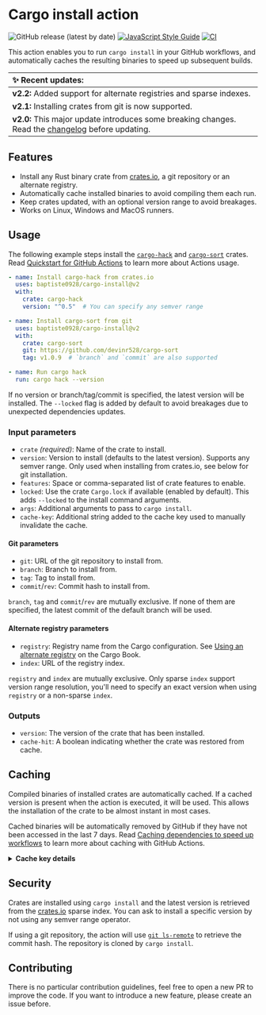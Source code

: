 # Cargo install action

![GitHub release (latest by date)](https://img.shields.io/github/v/release/baptiste0928/cargo-install)
[![JavaScript Style Guide](https://img.shields.io/badge/code_style-standard-brightgreen.svg)](https://standardjs.com)
[![CI](https://github.com/baptiste0928/cargo-install/actions/workflows/ci.yml/badge.svg)](https://github.com/baptiste0928/cargo-install/actions/workflows/ci.yml)

This action enables you to run `cargo install` in your GitHub workflows, and
automatically caches the resulting binaries to speed up subsequent builds.

| ✨ Recent updates: |
| :--- |
| **v2.2:** Added support for alternate registries and sparse indexes. |
| **v2.1:** Installing crates from git is now supported. |
| **v2.0:** This major update introduces some breaking changes. Read the [changelog] before updating. |

## Features
- Install any Rust binary crate from [crates.io], a git repository or an
  alternate registry.
- Automatically cache installed binaries to avoid compiling them each run.
- Keep crates updated, with an optional version range to avoid breakages.
- Works on Linux, Windows and MacOS runners.

## Usage
The following example steps install the [`cargo-hack`] and [`cargo-sort`]
crates. Read [Quickstart for GitHub Actions] to learn more about Actions usage.

```yaml
- name: Install cargo-hack from crates.io
  uses: baptiste0928/cargo-install@v2
  with:
    crate: cargo-hack
    version: "^0.5"  # You can specify any semver range

- name: Install cargo-sort from git
  uses: baptiste0928/cargo-install@v2
  with:
    crate: cargo-sort
    git: https://github.com/devinr528/cargo-sort
    tag: v1.0.9  # `branch` and `commit` are also supported

- name: Run cargo hack
  run: cargo hack --version
```

If no version or branch/tag/commit is specified, the latest version will be
installed. The `--locked` flag is added by default to avoid breakages due to
unexpected dependencies updates.

### Input parameters
- `crate` *(required)*: Name of the crate to install.
- `version`: Version to install (defaults to the latest version). Supports any
  semver range. Only used when installing from crates.io, see below for git
  installation.
- `features`: Space or comma-separated list of crate features to enable.
- `locked`: Use the crate `Cargo.lock` if available (enabled by default). This
  adds `--locked` to the install command arguments.
- `args`: Additional arguments to pass to `cargo install`.
- `cache-key`: Additional string added to the cache key used to manually
  invalidate the cache.

#### Git parameters
- `git`: URL of the git repository to install from.
- `branch`: Branch to install from.
- `tag`: Tag to install from.
- `commit`/`rev`: Commit hash to install from.

`branch`, `tag` and `commit`/`rev` are mutually exclusive. If none of them are
specified, the latest commit of the default branch will be used.

#### Alternate registry parameters
- `registry`: Registry name from the Cargo configuration. See
  [Using an alternate registry](https://doc.rust-lang.org/nightly/cargo/reference/registries.html#using-an-alternate-registry)
  on the Cargo Book.
- `index`: URL of the registry index.

`registry` and `index` are mutually exclusive. Only sparse `index` support
version range resolution, you'll need to specify an exact version when using
`registry` or a non-sparse `index`.

### Outputs
- `version`: The version of the crate that has been installed.
- `cache-hit`: A boolean indicating whether the crate was restored from cache.

## Caching
Compiled binaries of installed crates are automatically cached. If a cached
version is present when the action is executed, it will be used. This allows the
installation of the crate to be almost instant in most cases.

Cached binaries will be automatically removed by GitHub if they have not been
accessed in the last 7 days. Read [Caching dependencies to speed up workflows]
to learn more about caching with GitHub Actions.

<details>
  <summary><strong>Cache key details</strong></summary>

  The `~/.cargo-install/<crate-name>` folder is cached with a cache key that
  follows the following pattern:

  ```
  cargo-install-<crate>-<version or commit>-<hash>
  ```

  The hash is derived from the action job and runner os name and the
  installation arguments. The `cache-key` value is added to the hashed string
  if provided.
</details>

## Security
Crates are installed using `cargo install` and the latest version is retrieved
from the [crates.io] sparse index. You can ask to install a specific version by
not using any semver range operator.

If using a git repository, the action will use [`git ls-remote`] to retrieve
the commit hash. The repository is cloned by `cargo install`.

## Contributing
There is no particular contribution guidelines, feel free to open a new PR to
improve the code. If you want to introduce a new feature, please create an
issue before.

[changelog]: https://github.com/baptiste0928/cargo-install/releases/tag/v2.0.0
[crates.io]: https://crates.io
[`cargo-hack`]: https://crates.io/crates/cargo-hack
[`cargo-sort`]: https://crates.io/crates/cargo-sort
[`git ls-remote`]: https://git-scm.com/docs/git-ls-remote
[Quickstart for GitHub Actions]: https://docs.github.com/en/actions/quickstart
[Caching dependencies to speed up workflows]: https://docs.github.com/en/actions/advanced-guides/caching-dependencies-to-speed-up-workflows

